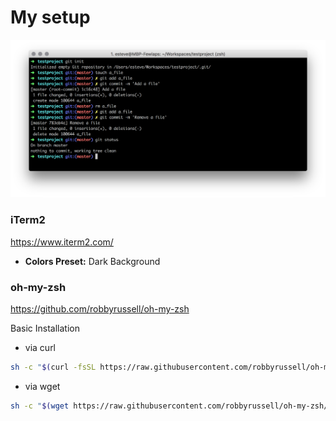 # My setup

<img src="zshrc_preview.png"/>

### iTerm2
https://www.iterm2.com/

* **Colors Preset:** Dark Background

### oh-my-zsh
https://github.com/robbyrussell/oh-my-zsh

Basic Installation
* via curl
```sh
sh -c "$(curl -fsSL https://raw.githubusercontent.com/robbyrussell/oh-my-zsh/master/tools/install.sh)"
```
* via wget
```sh
sh -c "$(wget https://raw.githubusercontent.com/robbyrussell/oh-my-zsh/master/tools/install.sh -O -)"
```
